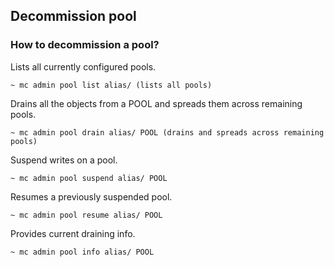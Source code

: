 ## Decommission pool

### How to decommission a pool?

Lists all currently configured pools.
```
~ mc admin pool list alias/ (lists all pools)
```

Drains all the objects from a POOL and spreads them across remaining pools.
```
~ mc admin pool drain alias/ POOL (drains and spreads across remaining pools)
```

Suspend writes on a pool.
```
~ mc admin pool suspend alias/ POOL
```

Resumes a previously suspended pool.
```
~ mc admin pool resume alias/ POOL
```

Provides current draining info.
```
~ mc admin pool info alias/ POOL
```
